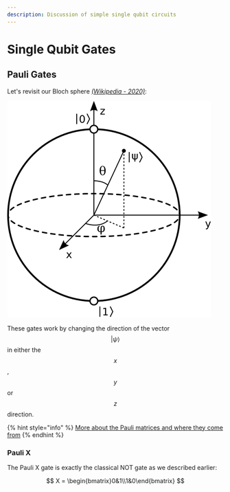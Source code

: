 ```yaml
---
description: Discussion of simple single qubit circuits
---
```


# Single Qubit Gates

## Pauli Gates

Let's revisit our Bloch sphere [_\(Wikipedia - 2020\)_](quantum-circuit-summary/quantum-circuit-references.md#diagram-of-the-bloch-sphere):

![A diagram of the Bloch sphere](../.gitbook/assets/bloch_sphere.svg)

These gates work by changing the direction of the vector $$|\psi\rangle$$ in either the $$x$$, $$y$$ or $$z$$ direction.

{% hint style="info" %}
[More about the Pauli matrices and where they come from](https://en.wikiversity.org/wiki/Pauli_matrices)
{% endhint %}

### Pauli X

The Pauli X gate is exactly the classical NOT gate as we described earlier:

$$
X = \begin{bmatrix}0&1\\1&0\end{bmatrix}
$$



